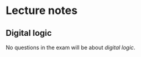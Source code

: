 # Lecture notes

## Digital logic
No questions in the exam will be about *digital logic*.


```RISC-V

```


